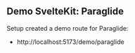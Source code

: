 ## Demo SvelteKit: Paraglide

Setup created a demo route for Paraglide:

* http://localhost:5173/demo/paraglide
